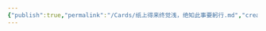```yaml
---
{"publish":true,"permalink":"/Cards/纸上得来终觉浅，绝知此事要躬行.md","created":"2025-07-29T23:04:01.759+08:00","modified":"2025-07-29T23:04:01.760+08:00","cssclasses":""}
---
```


